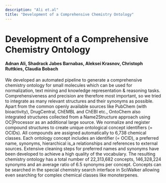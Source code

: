 ```yaml
---
description: "Ali et.al"
title: "Development of a Comprehensive Chemistry Ontology"
---
```



# Development of a Comprehensive Chemistry Ontology 

#### Adnan Ali, Shadrack Jabes Barnabas, Aleksei Krasnov, Christoph Ruttkies, Claudia Bobach

 We developed an automated pipeline to generate a comprehensive chemistry ontology for small molecules which can be used for normalization, text mining and knowledge representation & reasoning tasks. Comprehensiveness and precision are therefore most important, so we tried to integrate as many relevant structures and their synonyms as possible. Apart from the common openly available sources like PubChem (with bioactivity), DrugCentral, ChEMBL and ChEBI etc., OntoChem also integrated structures collected from a Name2Structure approach using OC|Processor as an additional large source. We normalize and register compound structures to create unique ontological concept identifiers (= OCIDs). All compounds are assigned automatically to 6,738 chemical classes. Each ontology concept includes an identifier (= OCID), a preferred name, synonyms, hierarchical is\_a relationships and references to external sources. Extensive cleaning steps for preferred names and synonyms have been developed to achieve a high quality of the vocabulary. The resulting chemistry ontology has a total number of 22,313,682 concepts, 146,328,224  synonyms and an average ratio of 6.5 synonyms per concept. Concepts can be searched in the special chemistry search interface in SciWalker allowing even searching for complex chemical classes like monoterpenes.

